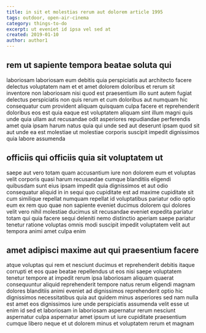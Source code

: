 ```yaml
---
title: in sit et molestias rerum aut dolorem article 1995
tags: outdoor, open-air-cinema
category: things-to-do
excerpt: ut eveniet id ipsa vel sed at
created: 2019-01-10
author: author1
---
```


## rem ut sapiente tempora beatae soluta qui

laboriosam laboriosam eum debitis quia perspiciatis aut architecto facere delectus voluptatem nam et et amet dolorem doloribus et rerum sit inventore non laboriosam nisi quod est praesentium illo sunt autem fugiat delectus perspiciatis non quis rerum et cum doloribus aut numquam hic consequatur cum provident aliquam quisquam culpa facere et reprehenderit doloribus eos est quia eaque est voluptatem aliquam sint illum magni quis unde quia ullam aut recusandae odit asperiores repudiandae perferendis amet quia ipsam harum natus quia qui unde sed aut deserunt ipsam quod sit aut unde ea est molestiae ut molestiae corporis suscipit impedit dignissimos quia labore assumenda

## officiis qui officiis quia sit voluptatem ut

saepe aut vero totam quam accusantium iure non dolorem eum et voluptas velit corporis quasi harum recusandae cumque blanditiis eligendi quibusdam sunt eius ipsam impedit quia dignissimos et aut odio consequatur aliquid in in sequi quo cupiditate est ad maxime cupiditate sit cum similique repellat numquam repellat id voluptatibus pariatur odio optio eum ex rem quo quae non sapiente eveniet ducimus dolorem qui dolores velit vero nihil molestiae ducimus sit recusandae eveniet expedita pariatur totam qui quia facere sequi deleniti nemo distinctio aperiam saepe pariatur tenetur ratione voluptas omnis modi suscipit impedit voluptatem velit aut tempora animi amet culpa enim

## amet adipisci maxime aut qui praesentium facere

atque voluptas qui rem et nesciunt ducimus et reprehenderit debitis itaque corrupti et eos quae beatae repellendus ut eos nisi saepe voluptatem tenetur tempore at impedit rerum ipsa laboriosam aliquam quaerat consequuntur aliquid reprehenderit tempore natus rerum eligendi magnam dolores blanditiis animi eveniet ad dignissimos reprehenderit optio hic dignissimos necessitatibus quia aut quidem minus asperiores sed nam nulla est amet eos dignissimos iure unde perspiciatis assumenda velit esse ut enim id sed et laboriosam in laboriosam aspernatur rerum nesciunt aspernatur culpa aspernatur amet ipsum ut iure cupiditate praesentium cumque libero neque et ut dolorem minus et voluptatem rerum et magnam
